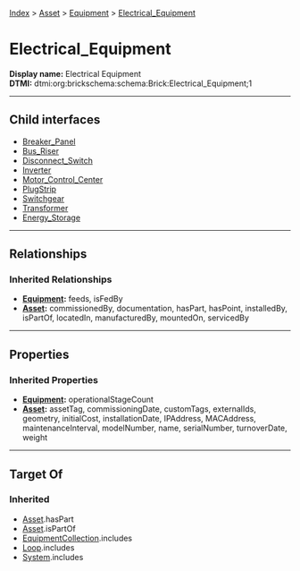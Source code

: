 [Index](../../../index.md) > [Asset](../../Asset.md) > [Equipment](../Equipment.md) > [Electrical_Equipment](#)
# Electrical_Equipment

**Display name:** Electrical Equipment<br />
**DTMI:** dtmi:org:brickschema:schema:Brick:Electrical_Equipment;1

---

## Child interfaces
* [Breaker_Panel](Breaker_Panel.md)
* [Bus_Riser](Bus_Riser.md)
* [Disconnect_Switch](Disconnect_Switch.md)
* [Inverter](Inverter.md)
* [Motor_Control_Center](Motor_Control_Center.md)
* [PlugStrip](PlugStrip.md)
* [Switchgear](Switchgear.md)
* [Transformer](Transformer.md)
* [Energy_Storage](Energy_Storage/Energy_Storage.md)

---

## Relationships

### Inherited Relationships
* **[Equipment](../Equipment.md):** feeds, isFedBy
* **[Asset](../../Asset.md):** commissionedBy, documentation, hasPart, hasPoint, installedBy, isPartOf, locatedIn, manufacturedBy, mountedOn, servicedBy

---

## Properties

### Inherited Properties
* **[Equipment](../Equipment.md):** operationalStageCount
* **[Asset](../../Asset.md):** assetTag, commissioningDate, customTags, externalIds, geometry, initialCost, installationDate, IPAddress, MACAddress, maintenanceInterval, modelNumber, name, serialNumber, turnoverDate, weight

---

## Target Of
### Inherited
* [Asset](../../Asset.md).hasPart
* [Asset](../../Asset.md).isPartOf
* [EquipmentCollection](../../../Collection/EquipmentCollection.md).includes
* [Loop](../../../Collection/Loop/Loop.md).includes
* [System](../../../Collection/System/System.md).includes
